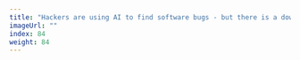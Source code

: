 ```yaml
---
title: "Hackers are using AI to find software bugs - but there is a downside"
imageUrl: ""
index: 84
weight: 84
---
```

